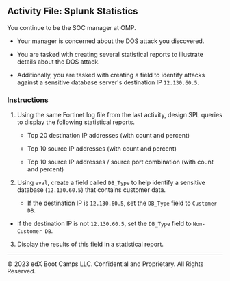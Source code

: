 ## Activity File: Splunk Statistics

You continue to be the SOC manager at OMP.

- Your manager is concerned about the DOS attack you discovered.

- You are tasked with creating several statistical reports to illustrate details about the DOS attack.

- Additionally, you are tasked with creating a field to identify attacks against a sensitive database server's destination IP `12.130.60.5`.

### Instructions

1. Using the same Fortinet log file from the last activity, design SPL queries to display the following statistical reports.

    - Top 20 destination IP addresses (with count and percent)

    - Top 10 source IP addresses (with count and percent)

    - Top 10 source IP addresses / source port combination (with count and percent)
    
2. Using `eval`, create a field called `DB_Type` to help identify a sensitive database (`12.130.60.5`) that contains customer data.

   - If the destination IP is `12.130.60.5`, set the `DB_Type` field to `Customer DB`.

  -  If the destination IP is not `12.130.60.5`, set the `DB_Type` field to `Non-Customer DB`.

3. Display the results of this field in a statistical report.

---

© 2023 edX Boot Camps LLC. Confidential and Proprietary. All Rights Reserved.  
